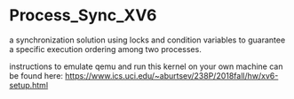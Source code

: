 # Process_Sync_XV6
a synchronization solution using locks and condition variables to guarantee a specific execution ordering among two processes.

instructions to emulate qemu and run this kernel on your own machine can be found here: https://www.ics.uci.edu/~aburtsev/238P/2018fall/hw/xv6-setup.html
